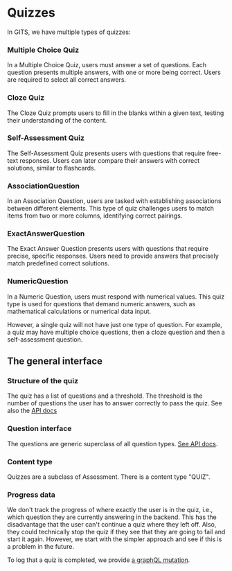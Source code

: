 # Quizzes

In GITS, we have multiple types of quizzes:

### Multiple Choice Quiz

In a Multiple Choice Quiz, users must answer a set of questions. Each question presents multiple answers, with one or more being correct. Users are required to select all correct answers.

### Cloze Quiz

The Cloze Quiz prompts users to fill in the blanks within a given text, testing their understanding of the content.

### Self-Assessment Quiz

The Self-Assessment Quiz presents users with questions that require free-text responses. Users can later compare their answers with correct solutions, similar to flashcards.

### AssociationQuestion

In an Association Question, users are tasked with establishing associations between different elements. This type of quiz challenges users to match items from two or more columns, identifying correct pairings.

### ExactAnswerQuestion

The Exact Answer Question presents users with questions that require precise, specific responses. Users need to provide answers that precisely match predefined correct solutions.

### NumericQuestion

In a Numeric Question, users must respond with numerical values. This quiz type is used for questions that demand numeric answers, such as mathematical calculations or numerical data input.

However, a single quiz will not have just one type of question. For example, a quiz may have multiple choice questions,
then a cloze question and then a self-assessment question.

## The general interface

### Structure of the quiz

The quiz has a list of questions and a threshold.
The threshold is the number of questions the user has to answer correctly to pass the quiz.
See also the [API docs](https://github.com/IT-REX-Platform/quiz_service/blob/main/api.md#question) 

### Question interface

The questions are generic superclass of all question types.
[See API docs](https://github.com/IT-REX-Platform/quiz_service/blob/main/api.md#question).

### Content type

Quizzes are a subclass of Assessment.
There is a content type "QUIZ".

### Progress data

We don't track the progress of where exactly the user is in the quiz, i.e., which question they are currently answering
in the backend.
This has the disadvantage that the user can't continue a quiz where they left off.
Also, they could technically stop the quiz if they see that they are going to fail and start it again.
However, we start with the simpler approach and see if this is a problem in the future.

To log that a quiz is completed, we provide [a graphQL mutation](https://github.com/IT-REX-Platform/quiz_service/blob/main/api.md#mutation).

